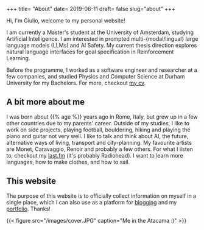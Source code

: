 +++
title= "About"
date= 2019-06-11
draft= false
slug="about"
+++

Hi, I'm Giulio, welcome to my personal website!

I am currently a Master's student at the University of Amsterdam, studying
Artificial Intelligence. I am interested in prompted multi-{modal/lingual} large
language models (LLMs) and AI Safety. My current thesis direction explores
natural language interfaces for goal specification in Reinforcement Learning.

Before the programme, I worked as a software engineer and researcher at a few
companies, and studied Physics and Computer Science at Durham University for my
Bachelors. For more, checkout [my cv](/cv/GiulioStarace_CV.pdf).

## A bit more about me

I was born about {{% age %}} years ago in Rome, Italy, but grew up in a few
other countries due to my parents' career. Outside of my studies, I like to work
on side projects, playing football, bouldering, hiking and playing the piano and
guitar not very well. I like to talk and think about AI, the future, alternative
ways of living, transport and city-planning. My favourite artists are Monet,
Caravaggio, Renoir and probably a few others. For what I listen to, checkout my
[last.fm](https://www.last.fm/user/giuliostarace) (it's probably Radiohead). I
want to learn more languages, how to make clothes, and how to sail.

## This website

The purpose of this website is to officially collect information on myself in a
single place, which I can also use as a platform for
[blogging](/posts/why-blog/) and my [portfolio](/projects/). Thanks!

{{< figure src="/images/cover.JPG" caption="Me in the Atacama :)" >}}

